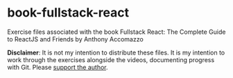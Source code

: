# book-fullstack-react
Exercise files associated with the book Fullstack React: The Complete Guide to ReactJS and Friends by Anthony Accomazzo

**Disclaimer**: It is not my intention to distribute these files. It is my intention to work through the exercises alongside the videos, documenting progress with Git. Please [support the author](https://canary.fullstack.io/fullstack-react).

